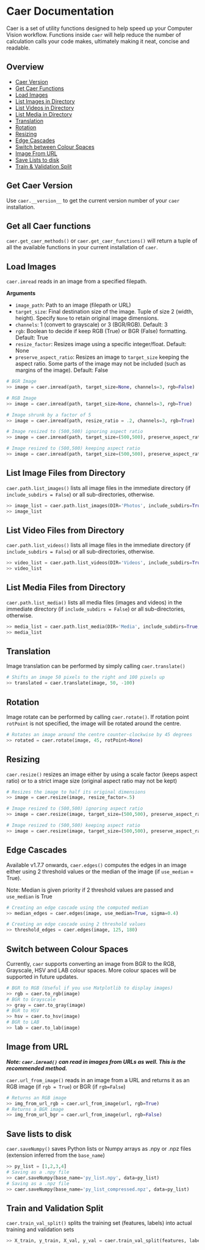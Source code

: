 # Caer Documentation
Caer is a set of utility functions designed to help speed up your Computer Vision workflow. Functions inside `caer` will help reduce the number of calculation calls your code makes, ultimately making it neat, concise and readable.

## Overview
- [Caer Version](#get-caer-version)
- [Get Caer Functions](#get-all-caer-functions)
- [Load Images](#load-images)
- [List Images in Directory](#list-image-files-from-directory)
- [List Videos in Directory](#list-video-files-from-directory)
- [List Media in Directory](#list-media-files-from-directory)
- [Translation](#translation)
- [Rotation](#rotation)
- [Resizing](#resizing)
- [Edge Cascades](#edge-cascades)
- [Switch between Colour Spaces](#switch-between-colour-spaces)
- [Image From URL](#image-from-url)
- [Save Lists to disk](#save-lists-to-disk)
- [Train & Validation Split](#train-and-validation-split)



## Get Caer Version
Use `caer.__version__` to get the current version number of your `caer` installation.


## Get all Caer functions
`caer.get_caer_methods()` or `caer.get_caer_functions()` will return a tuple of all the available functions in your current installation of `caer`. 


## Load Images
`caer.imread` reads in an image from a specified filepath. 

**Arguments**
- `image_path`: Path to an image (filepath or URL)
- `target_size`: Final destination size of the image. Tuple of size 2 (width, height). Specify `None` to retain original image dimensions. 
- `channels`: 1 (convert to grayscale) or 3 (BGR/RGB). Default: 3
- `rgb`: Boolean to decide if keep RGB (True) or BGR (False) formatting. Default: True
- `resize_factor`: Resizes image using a specific integer/float. Default: None
- `preserve_aspect_ratio`: Resizes an image to `target_size` keeping the aspect ratio. Some parts of the image may not be included (such as margins of the image). Default: False
```python
# BGR Image
>> image = caer.imread(path, target_size=None, channels=3, rgb=False)

# RGB Image
>> image = caer.imread(path, target_size=None, channels=3, rgb=True)

# Image shrunk by a factor of 5
>> image = caer.imread(path, resize_ratio = .2, channels=3, rgb=True)

# Image resized to (500,500) ignoring aspect ratio
>> image = caer.imread(path, target_size=(500,500), preserve_aspect_ratio=False)

# Image resized to (500,500) keeping aspect ratio
>> image = caer.imread(path, target_size=(500,500), preserve_aspect_ratio=True)
```


## List Image Files from Directory
`caer.path.list_images()` lists all image files in the immediate directory (if `include_subdirs = False`)  or all sub-directories, otherwise. 
```python
>> image_list = caer.path.list_images(DIR='Photos', include_subdirs=True, use_fullpath=False, show_size=False)
>> image_list
```


## List Video Files from Directory
`caer.path.list_videos()` lists all image files in the immediate directory (if `include_subdirs = False`)  or all sub-directories, otherwise. 
```python
>> video_list = caer.path.list_videos(DIR='Videos', include_subdirs=True, use_fullpath=False, show_size=False)
>> video_list
```


## List Media Files from Directory
`caer.path.list_media()` lists all media files (images and videos) in the immediate directory (if `include_subdirs = False`)  or all sub-directories, otherwise. 
```python
>> media_list = caer.path.list_media(DIR='Media', include_subdirs=True, use_fullpath=False, show_size=False)
>> media_list
```


## Translation
Image translation can be performed by simply calling `caer.translate()` 
```python
# Shifts an image 50 pixels to the right and 100 pixels up
>> translated = caer.translate(image, 50, -100)
```


## Rotation
Image rotate can be performed by calling `caer.rotate()`. 
If rotation point `rotPoint` is not specified, the image will be rotated around the centre. 
```python
# Rotates an image around the centre counter-clockwise by 45 degrees
>> rotated = caer.rotate(image, 45, rotPoint=None)
```


## Resizing
`caer.resize()` resizes an image either by using a scale factor (keeps aspect ratio) or to a strict image size (original aspect ratio may not be kept)

```python
# Resizes the image to half its original dimensions
>> image = caer.resize(image, resize_factor=.5)

# Image resized to (500,500) ignoring aspect ratio
>> image = caer.resize(image, target_size=(500,500), preserve_aspect_ratio=False)

# Image resized to (500,500) keeping aspect ratio
>> image = caer.resize(image, target_size=(500,500), preserve_aspect_ratio=True)
```


## Edge Cascades
Available v1.7.7 onwards, `caer.edges()` computes the edges in an image either using 2 threshold values or the median of the image (if `use_median` = True). 

Note: Median is given priority if 2 threshold values are passed and `use_median` is True
```python
# Creating an edge cascade using the computed median 
>> median_edges = caer.edges(image, use_median=True, sigma=0.4)

# Creating an edge cascade using 2 threshold values
>> threshold_edges = caer.edges(image, 125, 180)
```


## Switch between Colour Spaces
Currently, `caer` supports converting an image from BGR to the RGB, Grayscale, HSV and LAB colour spaces. More colour spaces will be supported in future updates. 
```python
# BGR to RGB (Useful if you use Matplotlib to display images)
>> rgb = caer.to_rgb(image)
# BGR to Grayscale
>> gray = caer.to_gray(image)
# BGR to HSV
>> hsv = caer.to_hsv(image)
# BGR to LAB
>> lab = caer.to_lab(image)
```


## Image from URL
***Note: `caer.imread()` can read in images from URLs as well. This is the recommended method.***

`caer.url_from_image()` reads in an image from a URL and returns it as an RGB image (if `rgb = True`) or BGR (if `rgb=False`)
```python
# Returns an RGB image
>> img_from_url_rgb = caer.url_from_image(url, rgb=True)
# Returns a BGR image
>> img_from_url_bgr = caer.url_from_image(url, rgb=False)
```


## Save lists to disk
`caer.saveNumpy()` saves Python lists or Numpy arrays as .npy or .npz files (extension inferred from the `base_name`)
```python
>> py_list = [1,2,3,4]
# Saving as a .npy file
>> caer.saveNumpy(base_name='py_list.npy', data=py_list)
# Saving as a .npz file
>> caer.saveNumpy(base_name='py_list_compressed.npz', data=py_list)
```


## Train and Validation Split
`caer.train_val_split()` splits the training set (features, labels) into actual training and validation sets
```python
>> X_train, y_train, X_val, y_val = caer.train_val_split(features, labels, val_ratio=.2)
```